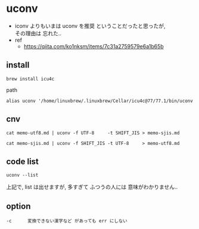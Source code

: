 
# uconv

- iconv よりもいまは uconv を推奨 ということだったと思ったが,  
  その理由は 忘れた..
- ref
  - https://qiita.com/ko1nksm/items/7c31a2759579e6a1b65b


## install

```
brew install icu4c
```

path

```fish
alias uconv '/home/linuxbrew/.linuxbrew/Cellar/icu4c@77/77.1/bin/uconv
```


## cnv

```
cat memo-utf8.md | uconv -f UTF-8     -t SHIFT_JIS > memo-sjis.md
```

```
cat memo-sjis.md | uconv -f SHIFT_JIS -t UTF-8     > memo-utf8.md
```


## code list

```
uconv --list
```

上記で, list は出せますが, 多すぎて ふつうの人には 意味がわかりません..


## option

```
-c      変換できない漢字など があっても err にしない

```



